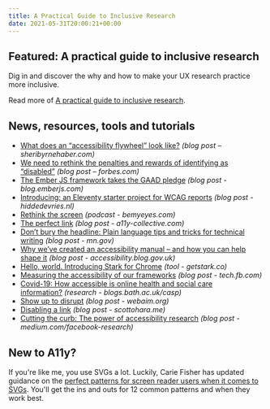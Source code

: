 ```yaml
---
title: A Practical Guide to Inclusive Research
date: 2021-05-31T20:00:21+00:00
---
```


## Featured: A practical guide to inclusive research

Dig in and discover the why and how to make your UX research practice more inclusive.

Read more of [A practical guide to inclusive research](https://medium.com/inclusive-research).

## News, resources, tools and tutorials

- [What does an “accessibility flywheel” look like?](https://sheribyrnehaber.com/what-does-an-accessibility-flywheel-look-like/) *(blog post – sheribyrnehaber.com)*
- [We need to rethink the penalties and rewards of identifying as “disabled”](https://www.forbes.com/sites/andrewpulrang/2021/05/23/we-need-to-rethink-the-penalties-and-rewards-of-identifying-as-disabled/?sh=17401e713094) *(blog post – forbes.com)*
- [The Ember JS framework takes the GAAD pledge](https://blog.emberjs.com/gaad-2021/) *(blog post - blog.emberjs.com)*
- [Introducing: an Eleventy starter project for WCAG reports](https://hiddedevries.nl/en/blog/2021-05-24-introducing-an-eleventy-starter-project-for-wcag-reports) *(blog post - hiddedevries.nl)*
- [Rethink the screen](https://www.bemyeyes.com/podcasts/rethink-the-screen) *(podcast - bemyeyes.com)*
- [The perfect link](https://a11y-collective.com/blog/the-perfect-link/) *(blog post - a11y-collective.com)*
- [Don’t bury the headline: Plain language tips and tricks for technical writing](https://mn.gov/mnit/media/blog/?id=38-482174) *(blog post - mn.gov)*
- [Why we’ve created an accessibility manual – and how you can help shape it](https://accessibility.blog.gov.uk/2021/05/27/why-weve-created-an-accessibility-manual-and-how-you-can-help-shape-it/) *(blog post - accessibility.blog.gov.uk)*
- [Hello, world. Introducing Stark for Chrome](https://www.getstark.co/blog/hello-world) *(tool - getstark.co)*
- [Measuring the accessibility of our frameworks](https://tech.fb.com/react-native-accessibility/) *(blog post - tech.fb.com)*
- [Covid-19: How accessible is online health and social care information?](https://blogs.bath.ac.uk/casp/2021/05/24/covid-19-how-accessible-is-online-health-and-social-care-information/) *(research - blogs.bath.ac.uk/casp)*
- [Show up to disrupt](https://webaim.org/blog/show-up-to-disrupt/) *(blog post - webaim.org)*
- [Disabling a link](https://www.scottohara.me/blog/2021/05/28/disabled-links.html) *(blog post - scottohara.me)*
- [Cutting the curb: The power of accessibility research](https://medium.com/facebook-research/cutting-the-curb-the-power-of-accessibility-research-939f7fa7168) *(blog post - medium.com/facebook-research)*

## New to A11y?

If you're like me, you use SVGs a lot. Luckily, Carie Fisher has updated guidance on the [perfect patterns for screen reader users when it comes to SVGs](https://www.smashingmagazine.com/2021/05/accessible-svg-patterns-comparison/). You'll get the ins and outs for 12 common patterns and when they work best.
